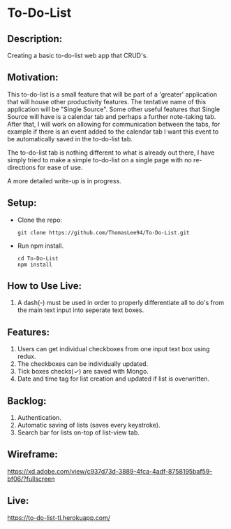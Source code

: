 # To-Do-List

## Description:

Creating a basic to-do-list web app that CRUD's. 

## Motivation:

This to-do-list is a small feature that will be part of a 'greater' application that will house other productivity features. The tentative name of this application will be "Single Source". Some other useful features that Single Source will have is a calendar tab and perhaps a further note-taking tab. After that, I will work on allowing for communication between the tabs, for example if there is an event added to the calendar tab I want this event to be automatically saved in the to-do-list tab.

The to-do-list tab is nothing different to what is already out there, I have simply tried to make a simple to-do-list on a single page with no re-directions for ease of use. 

A more detailed write-up is in progress.

## Setup:
- Clone the repo:
  ```
  git clone https://github.com/ThomasLee94/To-Do-List.git
  ```
- Run npm install.
  ```
  cd To-Do-List
  npm install
  ```

## How to Use Live:
1. A dash(-) must be used in order to properly differentiate all to do's from the main text input into seperate text boxes. 

## Features:
1. Users can get individual checkboxes from one input text box using redux.
2. The checkboxes can be individually updated. 
3. Tick boxes checks(✓) are saved with Mongo.
2. Date and time tag for list creation and updated if list is overwritten. 

## Backlog:
1. Authentication.
2. Automatic saving of lists (saves every keystroke).
3. Search bar for lists on-top of list-view tab.

## Wireframe:

https://xd.adobe.com/view/c937d73d-3889-4fca-4adf-8758195baf59-bf06/?fullscreen

## Live:

https://to-do-list-tl.herokuapp.com/

